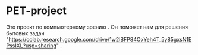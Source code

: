# PET-project
Это проект по компьютерному зрению . Он поможет  нам для решения бытовых задач
"https://colab.research.google.com/drive/1w2lBFP84OxYeh4T_5y85gxsN1EPssIXL?usp=sharing" .
